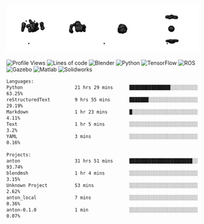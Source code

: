 ![cubes](https://github.com/imsenthur/imsenthur/blob/master/cubes.gif)

<!--START_SECTION:waka-->
![Profile Views](http://img.shields.io/badge/Profile%20views-206-blue)
![Lines of code](https://img.shields.io/badge/From%20%22Hello%2C%20World%21%22%2C%20I%27ve%20written-599325%20lines%20of%20code-blue)
![Blender](https://img.shields.io/badge/-Blender-orange)
![Python](https://img.shields.io/badge/-Python-blue)
![TensorFlow](https://img.shields.io/badge/-TensorFlow-ff8c00)
![ROS](https://img.shields.io/badge/-ROS-20b2aa)
![Gazebo](https://img.shields.io/badge/-Gazebo-lightgrey)
![Matlab](https://img.shields.io/badge/-Matlab-ffd700)
![Solidworks](https://img.shields.io/badge/-Solidworks-red)
```text
Languages: 
Python                   21 hrs 29 mins      ███████████████░░░░░░░░░░   63.25% 
reStructuredText         9 hrs 55 mins       ███████░░░░░░░░░░░░░░░░░░   29.19% 
Markdown                 1 hr 23 mins        █░░░░░░░░░░░░░░░░░░░░░░░░   4.11% 
Text                     1 hr 5 mins         ░░░░░░░░░░░░░░░░░░░░░░░░░   3.2% 
YAML                     3 mins              ░░░░░░░░░░░░░░░░░░░░░░░░░   0.16%

Projects: 
anton                    31 hrs 51 mins      ███████████████████████░░   93.74% 
blendmsh                 1 hr 4 mins         ░░░░░░░░░░░░░░░░░░░░░░░░░   3.15% 
Unknown Project          53 mins             ░░░░░░░░░░░░░░░░░░░░░░░░░   2.62% 
anton_local              7 mins              ░░░░░░░░░░░░░░░░░░░░░░░░░   0.36% 
anton-0.1.0              1 min               ░░░░░░░░░░░░░░░░░░░░░░░░░   0.07%
```


<!--END_SECTION:waka-->
